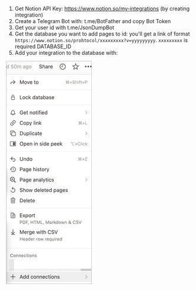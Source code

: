 1. Get Notion API Key: https://www.notion.so/my-integrations (by creating integration)
2. Create a Telegram Bot with: t.me/BotFather and copy Bot Token
3. Get your user id with t.me/JsonDumpBot
4. Get the database you want to add pages to id: you'll get a link of format `https://www.notion.so/prohtocol/xxxxxxxxx?v=yyyyyyyyy`. `xxxxxxxxx` is required DATABASE_ID
5. Add your integration to the database with:

![Alt text](<CleanShot 2023-12-31 at 18.52.44.png>)
